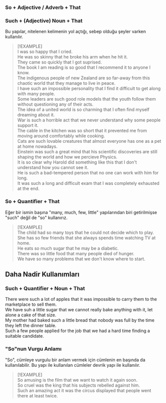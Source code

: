 ### So + Adjective / Adverb + That  
### Such + (Adjective) Noun + That  
Bu yapılar, nitelenen kelimenin yol açtığı, sebep olduğu şeyler varken kullanılır.  

> [!EXAMPLE]  
> I was so happy that I cried.  
> He was so skinny that he broke his arm when he hit it.  
> They came so quickly that I got suprised.  
> The book I am reading is so good that I recommend it to anyone I know.  
> The indigenous people of new Zealand are so far-away from this chaotic world that they manage to live in peace.  
> I have such an impossible personality that I find it difficult to get along with many people.  
> Some leaders are such good role models that the youth follow them without questioning any of their acts.  
> The idea of a united world is so charming that I often find myself dreaming about it.  
> War is such a horrible act that we never understand why some people support it.  
> The cable in the kitchen was so short that it prevented me from moving around comfortably while cooking.  
> Cats are such lovable creatures that almost everyone has one as a pet at home nowadays.  
> Einstein was such a great mind  that his scientific discoveries are still shaping the world and how we percieve Physics.  
> It is so clear why Harold did something like this that I don't understand how you cannot see it.  
> He is such a bad-tempered person that no one can work with him for long.  
> It was such a long and difficult exam that I was completely exhausted at the end.  

### So + Quantifier + That  
Eğer bir ismin başına "many, much, few, little" yapılarından biri getirilmişse "such" değil de "so" kullanırız.  

> [!EXAMPLE]  
> The child had so many toys that he could not decide which to play.  
> She has so few friends that she always spends time watching TV at home.  
> He eats so much sugar that he may be a diabetic.  
> There was so little food that many people died of hunger.  
> We have so many problems that we don't know where to start.  

## Daha Nadir Kullanımları  
### Such + Quantifier + Noun + That  
There were such a lot of apples that it was impossible to carry them to the marketplace to sell them.  
We have suh a little sugar that we cannot really bake anything with it, let alone a cake of that size.  
My mother had baked such a little bread that nobody was full by the time they left the dinner table.  
Such a few people applied for the job that we had a hard time finding a suitable candidate.  

### "So"nun Vurgu Anlamı  
"So", cümleye vurgulu bir anlam vermek için cümlenin en başında da kullanılabilir. Bu yapı ile kullanılan cümleler devrik yapı ile kullanılır.  

> [!EXAMPLE]  
> So amusing is the film that we want to watch it again soon.  
> So cruel was the king that his subjects rebelled against him.  
> Such an amazing act it was the circus displayed that people went there at least twice.  
